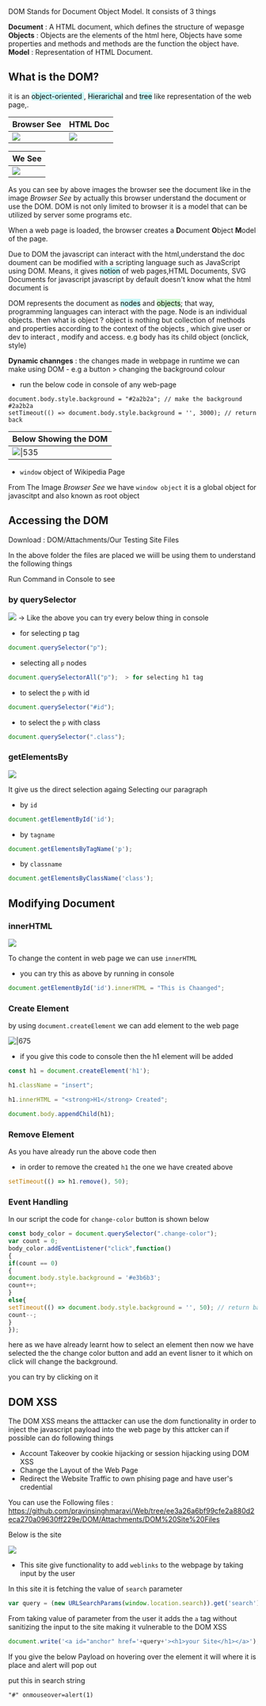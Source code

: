 

DOM Stands for Document Object Model. It consists of 3 things 

**Document**  :  A HTML document, which defines the structure of wepasge
**Objects**       :  Objects are the elements of the html here, Objects have some properties and    methods and methods are the function the object have. 
**Model**          :  Representation of HTML Document.


## What is the DOM?

it is an <mark style="background: #ABF7F7A6;"> object-oriented </mark>  , <mark style="background: #ABF7F7A6;">Hierarichal</mark>  and <mark style="background: #ABF7F7A6;">tree</mark>  like  representation of the web page,.

| <center>Browser See</center>  | <center>HTML Doc</center>          |
| ----------------------------- | ---------------------------------- |
| ![](Attachments/tree-dom.png) | ![](Attachments/code-tree-dom.png) |

| <center>We See</center>     |
| --------------------------- |
| ![](Attachments/we-see.png) |


As you can see by above images the browser see the document like in the image *Browser See*
by actually this browser understand the document or use the DOM.
DOM is not only limited to browser it is a model that can be utilized by server some programs etc.

When a web page is loaded, the browser creates a **D**ocument **O**bject **M**odel of the page.

Due to DOM the javascript can interact with the html,understand the doc
doument can be modified with a scripting language such as JavaScript using DOM.
Means, it gives <mark style="background: #ABF7F7A6;">notion</mark> of web pages,HTML Documents, SVG Documents for javascript
 javascript by default doesn't know what the html document is 


 DOM represents the document as <mark style="background: #ABF7F7A6;">nodes</mark> and <mark style="background: #BBFABBA6;">objects</mark>; that way, programming languages can interact with the page.
 Node is an individual objects. then what is object ? object is nothing but collection of methods and properties according to the context of the objects , which give user or dev to interact , modify and access. 
e.g  body has its child object (onclick, style)

**Dynamic channges** : the changes made in webpage in runtime we can make using DOM
	- e.g a button > changing the background colour

- run the below code in console of any web-page
```
document.body.style.background = "#2a2b2a"; // make the background #2a2b2a
setTimeout(() => document.body.style.background = '', 3000); // return back
```

| <center><b>Below Showing the DOM</b></center> |
| --------------------------------------------- |
| ![\|535](Attachments/window-object-vid.gif)   |

- `window` object of Wikipedia Page

From The Image *Browser See* 
we have `window object`  it is a global object for javascitpt and also known as root object 


## Accessing the DOM

Download : DOM/Attachments/Our Testing Site Files 

In the above folder the files are placed we wiill be using them to understand the following things

Run Command in Console to see 
### by querySelector

![](Attachments/grabbing.png)
-> Like the above you can try every below thing in console

-  for selecting p tag
```js
document.querySelector("p");  
```


- selecting all `p`  nodes
```js
document.querySelectorAll("p");  > for selecting h1 tag
```


- to select the `p` with id
```js
document.querySelector("#id");  
```


- to select the `p`  with class
```js
document.querySelector(".class");   
```

### getElementsBy

![](Attachments/getelement.png)

It  give us the direct selection againg Selecting our paragraph

- by `id`
```js
document.getElementById('id');	
```

- by `tagname`
```js
document.getElementsByTagName('p');
```

- by `classname`
```js
document.getElementsByClassName('class');
```


## Modifying Document 

### **innerHTML**

![](Attachments/changed.png)

To change the content in web page we can use `innerHTML`
- you can try this as above by running in console
```js
document.getElementById('id').innerHTML = "This is Chaanged";	
```


### **Create Element**

by using `document.createElement` we can add element to the web page

![|675](Attachments/create_element.png)

- if you give this code to console then the h1 element will be added
```js
const h1 = document.createElement('h1');

h1.className = "insert";

h1.innerHTML = "<strong>H1</strong> Created";

document.body.appendChild(h1);
```

### **Remove Element**

As you have already run the above code then 

- in order to remove the created `h1` the one we have created above
```js
setTimeout(() => h1.remove(), 50);
```


### **Event Handling** 

In our script the code for `change-color`  button is shown below

```js
const body_color = document.querySelector(".change-color");
var count = 0;
body_color.addEventListener("click",function()
{
if(count == 0)
{
document.body.style.background = '#e3b6b3';
count++;
}
else{
setTimeout(() => document.body.style.background = '', 50); // return back
count--;
}
});
```

here as  we have already learnt how to select an element then now
we have selected the the change color button and add an  event lisner to it which on click will change the background.

you can try by clicking on it 


## **DOM XSS**

The DOM XSS means the atttacker can use the dom functionality in order to inject the javascript payload into the web page by this attcker can if possible can do following things
- Account Takeover by cookie hijacking or session hijacking using DOM XSS
- Change the Layout of the Web Page
- Redirect the Website Traffic to own phising page and have user's credential


You can use the Following files : https://github.com/pravinsinghmaravi/Web/tree/ee3a26a6bf99cfe2a880d2eca270a09630ff229e/DOM/Attachments/DOM%20Site%20Files




Below is the site 

![](Attachments/mysite.png)

- This site give functionality to add `weblinks`  to the webpage by taking input by the user 

In this site it is fetching the value of `search` parameter 

```js
var query = (new URLSearchParams(window.location.search)).get('search');
```

From taking value of parameter  from the user it adds the `a`  tag without sanitizing the input to the site making it vulnerable to the DOM XSS

```js
document.write('<a id="anchor" href='+query+'><h1>your Site</h1></a>');
```


If you give the below Payload on hovering over the element it will  where it is place and alert will pop out 

put this in search string
```
"#" onmouseover=alert(1)
```
